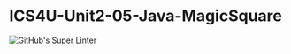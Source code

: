 # ICS4U-Unit2-05-Java-MagicSquare

[![GitHub's Super Linter](https://github.com/liam-fletcher1/ICS4U-Unit2-05-Java-MagicSquare/workflows/GitHub's%20Super%20Linter/badge.svg)](https://github.com/liam-fletcher1/ICS4U-Unit2-05-Java-MagicSquare/actions)
